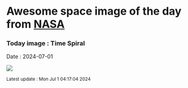 
# Awesome space image of the day from [NASA](https://api.nasa.gov/)

### Today image : Time Spiral
Date : 2024-07-01

![](https://apod.nasa.gov/apod/image/2407/TimeSpiral_Budassi_960.jpg)

<small>Latest update : Mon Jul  1 04:17:04 2024</small>
        